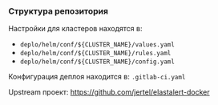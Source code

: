 ### Структура репозитория

Настройки для кластеров находятся в:

  - `deplo/helm/conf/${CLUSTER_NAME}/values.yaml`
  - `deplo/helm/conf/${CLUSTER_NAME}/rules.yaml`
  - `deplo/helm/conf/${CLUSTER_NAME}/config.yaml`

Конфигурация деплоя находится в: `.gitlab-ci.yaml`

Upstream проект: https://github.com/jertel/elastalert-docker
